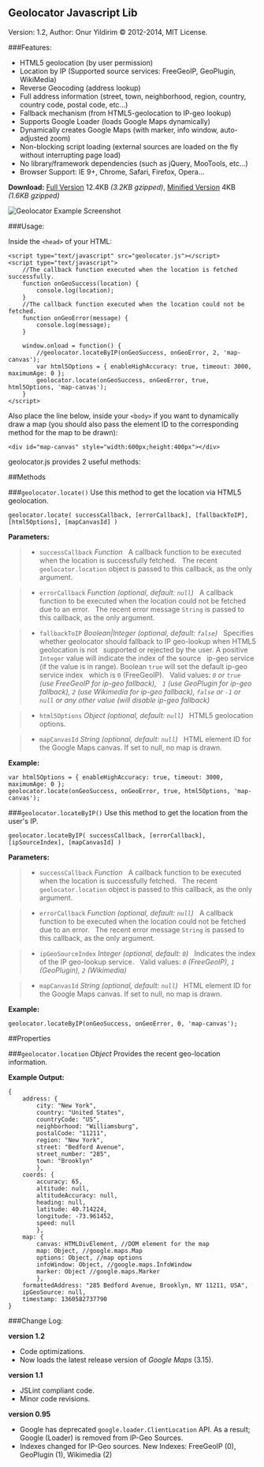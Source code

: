 ## Geolocator Javascript Lib
Version: 1.2,   Author: Onur Yildirim © 2012-2014, MIT License.

###Features:

 - HTML5 geolocation (by user permission)
 - Location by IP (Supported source services: FreeGeoIP, GeoPlugin, WikiMedia)
 - Reverse Geocoding (address lookup)
 - Full address information (street, town, neighborhood, region,
   country, country code, postal code, etc...)
 - Fallback mechanism (from HTML5-geolocation to IP-geo lookup)
 - Supports Google Loader (loads Google Maps dynamically)
 - Dynamically creates Google Maps (with marker, info window, auto-adjusted zoom)
 - Non-blocking script loading (external sources are loaded on the fly without interrupting page load)
 - No library/framework dependencies (such as jQuery, MooTools, etc...)
 - Browser Support: IE 9+, Chrome, Safari, Firefox, Opera...

**Download:** [Full Version](https://raw.github.com/onury/geolocator/master/src/geolocator.js) 12.4KB *(3.2KB gzipped)*, [Minified Version](https://raw.github.com/onury/geolocator/master/src/geolocator.min.js) 4KB *(1.6KB gzipped)*

![Geolocator Example Screenshot](https://raw.github.com/onury/geolocator/master/screenshots/geolocator-example.jpg)

###Usage:

Inside the `<head>` of your HTML:

    <script type="text/javascript" src="geolocator.js"></script>
    <script type="text/javascript">
        //The callback function executed when the location is fetched successfully.
        function onGeoSuccess(location) {
            console.log(location);
        }
        //The callback function executed when the location could not be fetched.
        function onGeoError(message) {
            console.log(message);
        }

        window.onload = function() {
            //geolocator.locateByIP(onGeoSuccess, onGeoError, 2, 'map-canvas');
            var html5Options = { enableHighAccuracy: true, timeout: 3000, maximumAge: 0 };
            geolocator.locate(onGeoSuccess, onGeoError, true, html5Options, 'map-canvas');
        }
    </script>

Also place the line below, inside your `<body>` if you want to dynamically draw a map (you should also pass the element ID to the corresponding method for the map to be drawn):

    <div id="map-canvas" style="width:600px;height:400px"></div>

geolocator.js provides 2 useful methods:

##Methods

###`geolocator.locate()`
Use this method to get the location via HTML5 geolocation.

    geolocator.locate( successCallback, [errorCallback], [fallbackToIP], [html5Options], [mapCanvasId] )

**Parameters:**

> - `successCallback`   *Function*
> &nbsp; A callback function to be executed when the location is successfully fetched.
> &nbsp; The recent `geolocator.location` object is passed to this callback, as the only argument.

> - `errorCallback`   *Function  (optional, default: `null`)*
> &nbsp; A callback function to be executed when the location could not be fetched due to an error.
> &nbsp; The recent error message `String` is passed to this callback, as the only argument.

> - `fallbackToIP`   *Boolean|Integer (optional, default: `false`)*
> &nbsp; Specifies whether geolocator should fallback to IP geo-lookup when HTML5 geolocation is not
> &nbsp; supported or rejected by the user. A positive `Integer` value will indicate the index of the source
> &nbsp; ip-geo service (if the value is in range). Boolean `true` will set the default ip-geo service index
> &nbsp; which is `0` (FreeGeoIP).
> &nbsp; Valid values: *`0` or `true` (use FreeGeoIP for ip-geo fallback),
> &nbsp; `1` (use GeoPlugin for ip-geo fallback), `2` (use Wikimedia for ip-geo fallback), `false` or `-1` or
> &nbsp; `null` or any other value (will disable ip-geo fallback)*

> - `html5Options`   *Object (optional, default: `null`)*
> &nbsp; HTML5 geolocation options.

> - `mapCanvasId`   *String (optional, default: `null`)*
> &nbsp; HTML element ID for the Google Maps canvas. If set to null, no map is drawn.

**Example:**

    var html5Options = { enableHighAccuracy: true, timeout: 3000, maximumAge: 0 };
    geolocator.locate(onGeoSuccess, onGeoError, true, html5Options, 'map-canvas');

###`geolocator.locateByIP()`
Use this method to get the location from the user's IP.

    geolocator.locateByIP( successCallback, [errorCallback], [ipSourceIndex], [mapCanvasId] )

**Parameters:**

> - `successCallback`   *Function*
> &nbsp; A callback function to be executed when the location is successfully fetched.
> &nbsp; The recent `geolocator.location` object is passed to this callback, as the only argument.

> - `errorCallback`   *Function (optional, default: `null`)*
> &nbsp; A callback function to be executed when the location could not be fetched due to an error.
> &nbsp; The recent error message `String` is passed to this callback, as the only argument.

> - `ipGeoSourceIndex`   *Integer (optional, default: `0`)*
> &nbsp; Indicates the index of the IP geo-lookup service.
> &nbsp; Valid values: *`0` (FreeGeoIP), `1` (GeoPlugin), `2` (Wikimedia)*

> - `mapCanvasId`   *String (optional, default: `null`)*
> &nbsp; HTML element ID for the Google Maps canvas. If set to null, no map is drawn.

**Example:**

    geolocator.locateByIP(onGeoSuccess, onGeoError, 0, 'map-canvas');

##Properties

###`geolocator.location`   *Object*
Provides the recent geo-location information.

**Example Output:**

    {
        address: {
            city: "New York",
            country: "United States",
            countryCode: "US",
            neighborhood: "Williamsburg",
            postalCode: "11211",
            region: "New York",
            street: "Bedford Avenue",
            street_number: "285",
            town: "Brooklyn"
            },
        coords: {
            accuracy: 65,
            altitude: null,
            altitudeAccuracy: null,
            heading: null,
            latitude: 40.714224,
            longitude: -73.961452,
            speed: null
            },
        map: {
            canvas: HTMLDivElement, //DOM element for the map
            map: Object, //google.maps.Map
            options: Object, //map options
            infoWindow: Object, //google.maps.InfoWindow
            marker: Object //google.maps.Marker
            },
        formattedAddress: "285 Bedford Avenue, Brooklyn, NY 11211, USA",
        ipGeoSource: null,
        timestamp: 1360582737790
    }

###Change Log:

**version 1.2**
 - Code optimizations.
 - Now loads the latest release version of *Google Maps* (3.15).

**version 1.1**
 - JSLint compliant code.
 - Minor code revisions.

**version 0.95**
 - Google has deprecated `google.loader.ClientLocation` API. As a result; Google (Loader) is removed from IP-Geo Sources.
 - Indexes changed for IP-Geo sources. New Indexes: FreeGeoIP (0), GeoPlugin (1), Wikimedia (2)


  [1]: http://onuryildirim.com/files/geolocator.js
  [2]: http://onuryildirim.com/files/geolocator.min.js

